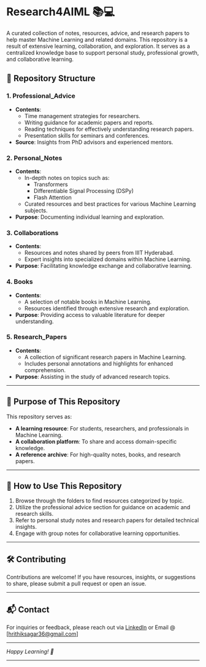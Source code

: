 # Research4AIML 📚💻

A curated collection of notes, resources, advice, and research papers to help master Machine Learning and related domains. This repository is a result of extensive learning, collaboration, and exploration. It serves as a centralized knowledge base to support personal study, professional growth, and collaborative learning.


## 📂 Repository Structure

### 1. **Professional_Advice**
   - **Contents**:
     - Time management strategies for researchers.
     - Writing guidance for academic papers and reports.
     - Reading techniques for effectively understanding research papers.
     - Presentation skills for seminars and conferences.
   - **Source**: Insights from PhD advisors and experienced mentors.

### 2. **Personal_Notes**
   - **Contents**:
     - In-depth notes on topics such as:
       - Transformers
       - Differentiable Signal Processing (DSPy)
       - Flash Attention
     - Curated resources and best practices for various Machine Learning subjects.
   - **Purpose**: Documenting individual learning and exploration.

### 3. **Collaborations**
   - **Contents**:
     - Resources and notes shared by peers from IIIT Hyderabad.
     - Expert insights into specialized domains within Machine Learning.
   - **Purpose**: Facilitating knowledge exchange and collaborative learning.

### 4. **Books**
   - **Contents**:
     - A selection of notable books in Machine Learning.
     - Resources identified through extensive research and exploration.
   - **Purpose**: Providing access to valuable literature for deeper understanding.

### 5. **Research_Papers**
   - **Contents**:
     - A collection of significant research papers in Machine Learning.
     - Includes personal annotations and highlights for enhanced comprehension.
   - **Purpose**: Assisting in the study of advanced research topics.

---

## 🎯 Purpose of This Repository

This repository serves as:

- **A learning resource**: For students, researchers, and professionals in Machine Learning.
- **A collaboration platform**: To share and access domain-specific knowledge.
- **A reference archive**: For high-quality notes, books, and research papers.

---

## 🌟 How to Use This Repository

1. Browse through the folders to find resources categorized by topic.
2. Utilize the professional advice section for guidance on academic and research skills.
3. Refer to personal study notes and research papers for detailed technical insights.
4. Engage with group notes for collaborative learning opportunities.

---

## 🛠️ Contributing

Contributions are welcome! If you have resources, insights, or suggestions to share, please submit a pull request or open an issue.

---

## 📬 Contact

For inquiries or feedback, please reach out via [LinkedIn](https://www.linkedin.com/in/hrithiksagar) or Email @ [hrithiksagar36@gmail.com] 

---

*Happy Learning! 🚀*

---
